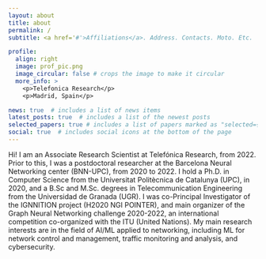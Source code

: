```yaml
---
layout: about
title: about
permalink: /
subtitle: <a href='#'>Affiliations</a>. Address. Contacts. Moto. Etc.

profile:
  align: right
  image: prof_pic.png
  image_circular: false # crops the image to make it circular
  more_info: >
    <p>Telefonica Research</p>
    <p>Madrid, Spain</p>

news: true  # includes a list of news items
latest_posts: true  # includes a list of the newest posts
selected_papers: true # includes a list of papers marked as "selected={true}"
social: true  # includes social icons at the bottom of the page
---
```


Hi! I am an Associate Research Scientist at Telefónica Research, from 2022. Prior to this, I was a postdoctoral researcher at the Barcelona Neural Networking center (BNN-UPC), from 2020 to 2022. I hold a Ph.D. in Computer Science from the Universitat Politècnica de Catalunya (UPC), in 2020, and a B.Sc and M.Sc. degrees in Telecommunication Engineering from the Universidad de Granada (UGR). I was co-Principal Investigator of the IGNNITION project (H2020 NGI POINTER), and main organizer of the Graph Neural Networking challenge 2020-2022, an international competition co-organized with the ITU (United Nations). My main research interests are in the field of AI/ML applied to networking, including ML for network control and management, traffic monitoring and analysis, and cybersecurity.
